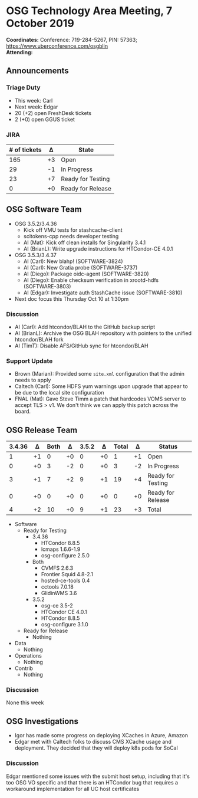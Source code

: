 # OSG Technology Area Meeting,  7 October 2019

**Coordinates:** Conference: 719-284-5267, PIN: 57363; <https://www.uberconference.com/osgblin>  
**Attending:**  


## Announcements


### Triage Duty

-   This week: Carl
-   Next week: Edgar
-   20 (+2) open FreshDesk tickets
-   2 (+0) open GGUS ticket


### JIRA

| # of tickets | &Delta; | State             |
|------------ |------- |----------------- |
| 165          | +3      | Open              |
| 29           | -1      | In Progress       |
| 23           | +7      | Ready for Testing |
| 0            | +0      | Ready for Release |


## OSG Software Team

-   OSG 3.5.2/3.4.36  
    -   Kick off VMU tests for stashcache-client
    -   scitokens-cpp needs developer testing
    -   AI (Mat): Kick off clean installs for Singularity 3.4.1
    -   AI (BrianL): Write upgrade instructions for HTCondor-CE 4.0.1
-   OSG 3.5.3/3.4.37  
    -   AI (Carl): New blahp! (SOFTWARE-3824)
    -   AI (Carl): New Gratia probe (SOFTWARE-3737)
    -   AI (Diego): Package oidc-agent (SOFTWARE-3820)
    -   AI (Diego): Enable checksum verification in xrootd-hdfs (SOFTWARE-3803)
    -   AI (Edgar): Investigate auth StashCache issue (SOFTWARE-3810)
-   Next doc focus this Thursday Oct 10 at 1:30pm


### Discussion

-   AI (Carl): Add htcondor/BLAH to the GitHub backup script
-   AI (BrianL): Archive the OSG BLAH repository with pointers to the unified htcondor/BLAH fork
-   AI (TimT): Disable AFS/GitHub sync for htcondor/BLAH


### Support Update

-   Brown (Marian): Provided some `site.xml` configuration that the admin needs to apply
-   Caltech (Carl): Some HDFS yum warnings upon upgrade that appear to be due to the local site configuration
-   FNAL (Mat): Gave Steve Timm a patch that hardcodes VOMS server to accept TLS > v1. We don't think we can apply this patch across the board.


## OSG Release Team

| 3.4.36 | &Delta; | Both | &Delta; | 3.5.2 | &Delta; | Total | &Delta; | Status            |
| ------ | ------- | ---- | ------- | ----- | ------- | ----- | ------- | ----------------- |
| 1      | +1      | 0    | +0      | 0     | +0      | 1     | +1      | Open              |
| 0      | +0      | 3    | -2      | 0     | +0      | 3     | -2      | In Progress       |
| 3      | +1      | 7    | +2      | 9     | +1      | 19    | +4      | Ready for Testing |
| 0      | +0      | 0    | +0      | 0     | +0      | 0     | +0      | Ready for Release |
| 4      | +2      | 10   | +0      | 9     | +1      | 23    | +3      | Total             |

-   Software  
    -   Ready for Testing  
        -   3.4.36  
            -   HTCondor 8.8.5
            -   lcmaps 1.6.6-1.9
            -   osg-configure 2.5.0
        -   Both  
            -   CVMFS 2.6.3
            -   Frontier Squid 4.8-2.1
            -   hosted-ce-tools 0.4
            -   cctools 7.0.18
            -   GlidinWMS 3.6
        -   3.5.2
            -   osg-ce 3.5-2
            -   HTCondor CE 4.0.1
            -   HTCondor 8.8.5
            -   osg-configure 3.1.0
    -   Ready for Release  
        -   Nothing
-   Data  
    -   Nothing
-   Operations  
    -   Nothing
-   Contrib  
    -   Nothing


### Discussion

None this week


## OSG Investigations

-   Igor has made some progress on deploying XCaches in Azure, Amazon
-   Edgar met with Caltech folks to discuss CMS XCache usage and deployment. They decided that they will deploy k8s pods for SoCal


### Discussion

Edgar mentioned some issues with the submit host setup, including that it's too OSG VO specific and that there is an HTCondor bug that requires a workaround implementation for all UC host certificates
